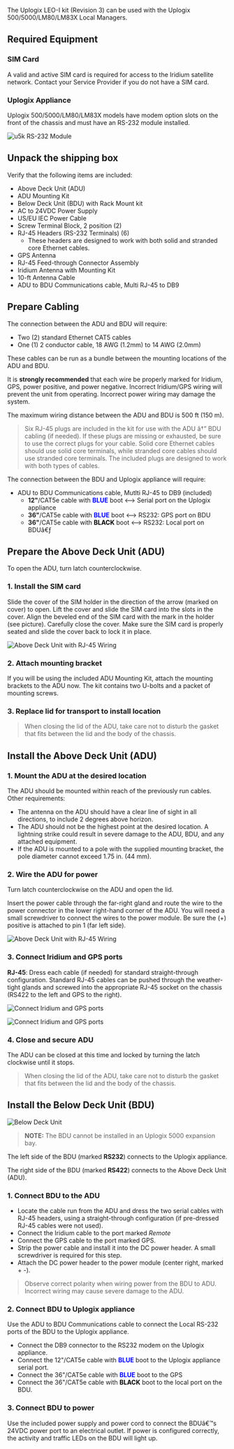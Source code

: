 <!-- 5.5 -->

The Uplogix LEO-I kit (Revision 3) can be used with the Uplogix 500/5000/LM80/LM83X Local Managers.

## Required Equipment

### SIM Card

A valid and active SIM card is required for access to the Iridium satellite network. Contact your Service Provider if you do not have a SIM card.

### Uplogix Appliance
 
Uplogix 500/5000/LM80/LM83X models have modem option slots on the front of the chassis and must have an RS-232 module installed.

![u5k RS-232 Module](http://uplogix.com/support/docs/img/hawk/image005.png)
 
## Unpack the shipping box

Verify that the following items are included:

* Above Deck Unit (ADU)
* ADU Mounting Kit
* Below Deck Unit (BDU) with Rack Mount kit
* AC to 24VDC Power Supply
* US/EU IEC Power Cable
* Screw Terminal Block, 2 position (2)
* RJ-45 Headers (RS-232 Terminals) (6)
	* These headers are designed to work with both solid and stranded core Ethernet cables.
* GPS Antenna
* RJ-45 Feed-through Connector Assembly
* Iridium Antenna with Mounting Kit
* 10-ft Antenna Cable
* ADU to BDU Communications cable, Multi RJ-45 to DB9



## Prepare Cabling

The connection between the ADU and BDU will require:

* Two (2) standard Ethernet CAT5 cables
* One (1) 2 conductor cable, 18 AWG (1.2mm) to 14 AWG (2.0mm)

These cables can be run as a bundle between the mounting locations of the ADU and BDU.

It is **strongly recommended** that each wire be properly marked for Iridium, GPS, power positive, and power negative. Incorrect Iridium/GPS wiring will prevent the unit from operating. Incorrect power wiring may damage the system.

The maximum wiring distance between the ADU and BDU is 500 ft (150 m).

> Six RJ-45 plugs are included in the kit for use with the ADU â†” BDU cabling (if needed). If these plugs are missing or exhausted, be sure to use the correct plugs for your cable. Solid core Ethernet cables should use solid core terminals, while stranded core cables should use stranded core terminals. The included plugs are designed to work with both types of cables.

The connection between the BDU and Uplogix appliance will require:

* ADU to BDU Communications cable, Mutlti RJ-45 to DB9 (included)
	* **12"**/CAT5e cable with <span style="color:blue">**BLUE**</span> boot <--> Serial port on the Uplogix appliance
	* **36"**/CAT5e cable with <span style="color:blue">**BLUE**</span> boot <--> RS232: GPS port on BDU
	* **36"**/CAT5e cable with <span style="color:black">**BLACK**</span> boot <--> RS232: Local port on BDUâ€ƒ

## Prepare the Above Deck Unit (ADU)

To open the ADU, turn latch counterclockwise.

### 1. Install the SIM card

Slide the cover of the SIM holder in the direction of the arrow (marked on cover) to open. Lift the cover and slide the SIM card into the slots in the cover. Align the beveled end of the SIM card with the mark in the holder (see picture). Carefully close the cover. Make sure the SIM card is properly seated and slide the cover back to lock it in place.

![Above Deck Unit with RJ-45 Wiring](http://uplogix.com/support/docs/img/hawk/Sim-Card-View.jpg)

### 2. Attach mounting bracket

If you will be using the included ADU Mounting Kit, attach the mounting brackets to the ADU now. The kit contains two U-bolts and a packet of mounting screws. 



### 3. Replace lid for transport to install location

> When closing the lid of the ADU, take care not to disturb the gasket that fits between the lid and the body of the chassis.

## Install the Above Deck Unit (ADU)

### 1. Mount the ADU at the desired location

The ADU should be mounted within reach of the previously run cables. Other requirements:

* The antenna on the ADU should have a clear line of sight in all directions, to include 2 degrees above horizon. 
* The ADU should not be the highest point at the desired location. A lightning strike could result in severe damage to the ADU, BDU, and any attached equipment.
* If the ADU is mounted to a pole with the supplied mounting bracket, the pole diameter cannot exceed 1.75 in. (44 mm).
 
### 2. Wire the ADU for power

Turn latch counterclockwise on the ADU and open the lid.

Insert the power cable through the far-right gland and route the wire to the power connector in the lower right-hand corner of the ADU. You will need a small screwdriver to connect the wires to the power module. Be sure the (+) positive is attached to pin 1 (far left side).

![Above Deck Unit with RJ-45 Wiring](http://uplogix.com/support/docs/img/hawk/ADU-Power-Wire.jpg)


### 3. Connect Iridium and GPS ports

**RJ-45**: Dress each cable (if needed) for standard straight-through configuration. Standard RJ-45 cables can be pushed through the weather-tight glands and screwed into the appropriate RJ-45 socket on the chassis (RS422 to the left and GPS to the right).

![Connect Iridium and GPS ports](http://uplogix.com/support/docs/img/hawk/RJ-45-Cable-Dressed.jpg)

![Connect Iridium and GPS ports](http://uplogix.com/support/docs/img/hawk/RS422-GPS-Connection.jpg)


### 4. Close and secure ADU

The ADU can be closed at this time and locked by turning the latch clockwise until it stops.

> When closing the lid of the ADU, take care not to disturb the gasket that fits between the lid and the body of the chassis.

## Install the Below Deck Unit (BDU)

![Below Deck Unit](http://uplogix.com/support/docs/img/hawk/image006.png)

> **NOTE:** The BDU cannot be installed in an Uplogix 5000 expansion bay.

The left side of the BDU (marked **RS232**) connects to the Uplogix appliance.

The right side of the BDU (marked **RS422**) connects to the Above Deck Unit (ADU).

### 1. Connect BDU to the ADU

* Locate the cable run from the ADU and dress the two serial cables with RJ-45 headers, using a straight-through configuration (if pre-dressed RJ-45 cables were not used).
* Connect the Iridium cable to the port marked *Remote* 
* Connect the GPS cable to the port marked GPS.
* Strip the power cable and install it into the DC power header. A small screwdriver is required for this step.
* Attach the DC power header to the power module (center right, marked + -).

> Observe correct polarity when wiring power from the BDU to ADU. Incorrect wiring may cause severe damage to the ADU.

### 2. Connect BDU to Uplogix appliance

Use the ADU to BDU Communications cable to connect the Local RS-232 ports of the BDU to the Uplogix appliance.
 
* Connect the DB9 connector to the RS232 modem on the Uplogix appliance.
* Connect the 12"/CAT5e cable with <span style="color:blue">**BLUE**</span> boot to the Uplogix appliance serial port.
* Connect the 36"/CAT5e cable with <span style="color:blue">**BLUE**</span> boot to the GPS 
* Connect the 36"/CAT5e cable with <span style="color:black">**BLACK**</span> boot to the local port on the BDU.

### 3. Connect BDU to power

Use the included power supply and power cord to connect the BDUâ€™s 24VDC power port to an electrical outlet. If power is configured correctly, the activity and traffic LEDs on the BDU will light up.

